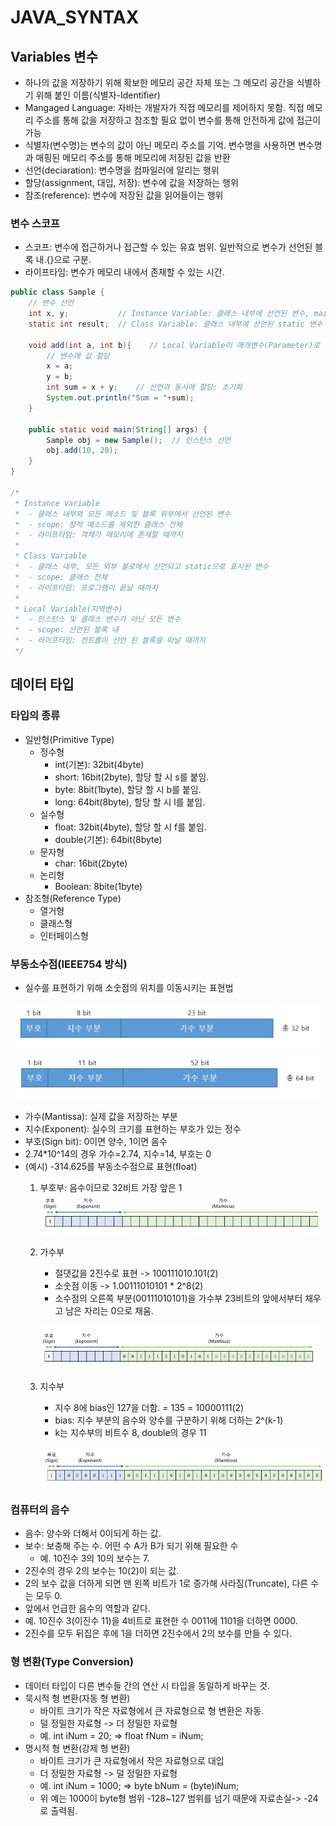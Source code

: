 # JAVA_SYNTAX
## Variables 변수
- 하나의 값을 저장하기 위해 확보한 메모리 공간 자체 또는 그 메모리 공간을 식별하기 위해 붙인 이름(식별자-Identifier)
- Mangaged Language: 자바는 개발자가 직접 메모리를 제어하지 못함. 직접 메모리 주소를 통해 값을 저장하고 참조할 필요 없이 변수를 통해 안전하게 값에 접근이 가능
- 식별자(변수명)는 변수의 값이 아닌 메모리 주소를 기억. 변수명을 사용하면 변수명과 매핑된 메모리 주소를 통해 메모리에 저장된 값을 반환
- 선언(deciaration): 변수명을 컴파일러에 알리는 행위
- 할당(assignment, 대입, 저장): 변수에 값을 저장하는 행위
- 참조(reference): 변수에 저장된 값을 읽어들이는 행위

### 변수 스코프
- 스코프: 변수에 접근하거나 접근할 수 있는 유효 범위. 일반적으로 변수가 선언된 블록 내.{}으로 구분.
- 라이프타임: 변수가 메모리 내에서 존재할 수 있는 시간.
```java
public class Sample {
    // 변수 선언
    int x, y;           // Instance Variable: 클래스 내부에 선언된 변수, main 메소드에 영향을 미치기 위해서는 인스턴스 선언이 필요.
    static int result;  // Class Variable: 클래스 내부에 선언된 static 변수
    
    void add(int a, int b){    // Local Variable이 매개변수(Parameter)로 활용
        // 변수에 값 할당
        x = a;
        y = b;
        int sum = x + y;    // 선언과 동시에 할당: 초기화
        System.out.println("Sum = "+sum);
    }

    public static void main(String[] args) {
        Sample obj = new Sample();  // 인스턴스 선언
        obj.add(10, 20);
    }
}

/*
 * Instance Variable
 *  - 클래스 내부와 모든 메소드 및 블록 위부에서 선언된 변수
 *  - scope: 정적 메소드를 제외한 클래스 전체
 *  - 라이프타임: 객체가 메모리에 존재할 때까지
 * 
 * Class Variable
 *  - 클래스 내부, 모든 외부 블로에서 선언되고 static으로 표시된 변수
 *  - scope: 클래스 전체
 *  - 라이프타임: 프로그램이 끝날 때까지
 *
 * Local Variable(지역변수)
 *  - 인스턴스 및 클래스 변수가 아닌 모든 변수
 *  - scope: 선언된 블록 내
 *  - 라이프타임: 컨트롤이 선언 된 블록을 떠날 때까지
 */
```

## 데이터 타입
### 타입의 종류
- 일반형(Primitive Type)
    - 정수형
        - int(기본): 32bit(4byte)
        - short: 16bit(2byte), 할당 할 시 s를 붙임.
        - byte: 8bit(1byte), 할당 할 시 b를 붙임.
        - long: 64bit(8byte), 할당 할 시 l를 붙임.
    - 실수형
        - float: 32bit(4byte), 할당 할 시 f를 붙임.
        - double(기본): 64bit(8byte)
    - 문자형
        - char: 16bit(2byte)
    - 논리형
        - Boolean: 8bite(1byte)
- 참조형(Reference Type)
    - 열거형
    - 클래스형
    - 인터페이스형

### 부동소수점(IEEE754 방식)
- 실수를 표현하기 위해 소숫점의 위치를 이동시키는 표현법

![img](images/image27.png)
![img](images/image28.png)
- 가수(Mantissa): 실제 값을 저장하는 부분
- 지수(Exponent): 실수의 크기를 표현하는 부호가 있는 정수
- 부호(Sign bit): 0이면 양수, 1이면 음수
- 2.74*10^14의 경우 가수=2.74, 지수=14, 부호는 0
- (예시) -314.625를 부동소수점으료 표현(float)
    1. 부호부: 음수이므로 32비트 가장 앞은 1
    ![img](images/image29.png)
    2. 가수부
        - 절댓값을 2진수로 표현 -> 100111010.101(2)
        - 소숫점 이동 -> 1.00111010101 * 2^8(2)
        - 소수점의 오른쪽 부분(00111010101)을 가수부 23비트의 앞에서부터 채우고 남은 자리는 0으로 채움.

        ![img](images/image31.png)
    3. 지수부
        - 지수 8에 bias인 127을 더함. = 135 = 10000111(2)
        - bias: 지수 부분의 음수와 양수를 구분하기 위해 더하는 2^(k-1)
        - k는 지수부의 비트수 8, double의 경우 11

        ![img](images/image33.png)

### 컴퓨터의 음수
- 음수: 양수와 더해서 0이되게 하는 값.
- 보수: 보충해 주는 수. 어떤 수 A가 B가 되기 위해 필요한 수
    - 예. 10진수 3의 10의 보수는 7.
- 2진수의 경우 2의 보수는 10(2)이 되는 값.
- 2의 보수 값을 더하게 되면 맨 왼쪽 비트가 1로 증가해 사라짐(Truncate), 다른 수는 모두 0.
- 앞에서 언급한 음수의 역할과 같다.
- 예. 10진수 3(이진수 11)을 4비트로 표현한 수 0011에 1101을 더하면 0000.
- 2진수를 모두 뒤집은 후에 1을 더하면 2진수에서 2의 보수를 만들 수 있다.

### 형 변환(Type Conversion)
- 데이터 타입이 다른 변수들 간의 연산 시 타입을 동일하게 바꾸는 것.
- 묵시적 형 변환(자동 형 변환)
    - 바이트 크기가 작은 자료형에서 큰 자료형으로 형 변환은 자동.
    - 덜 정밀한 자료형 -> 더 정밀한 자료형
    - 예. int iNum = 20; => float fNum = iNum;
- 명시적 형 변환(강제 형 변환)
    - 바이트 크기가 큰 자료형에서 작은 자료형으로 대입
    - 더 정밀한 자료형 -> 덜 정밀한 자료형
    - 예. int iNum = 1000; => byte bNum = (byte)iNum;
    - 위 예는 1000이 byte형 범위 -128~127 범위를 넘기 때문에 자료손실-> -24로 출력됨.

